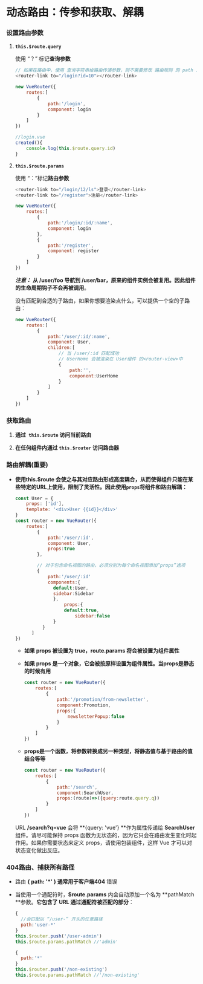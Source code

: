# 动态路由：传参和获取、解耦

### 设置路由参数

1. **`this.$route.query`**

   使用 “？” 标记**查询参数**

   ```javascript
   // 如果在路由中，使用 查询字符串给路由传递参数，则不需要修改 路由规则 的 path 属性
   <router-link to="/login?id=10"></router-link>
   
   new VueRouter({
       routes:[
           {
               path:'/login',
               component: login
           }
       ]
   })
   
   //login.vue
   created(){
       console.log(this.$route.query.id)
   }
   ```


2. **`this.$route.params`**

   使用 “：”标记**路由参数**

   ```javascript
   <router-link to="/login/12/ls">登录</router-link>
   <router-link to="/register">注册</router-link>
   
   new VueRouter({
       routes:[
           {
               path:'/login/:id/:name',
               component: login
           },
           {
               path:'/register',
               component: register
           }
       ]
   })
   ```

   ***注意：*** **从 /user/foo 导航到 /user/bar，原来的组件实例会被复用。因此组件的生命周期钩子不会再被调用**。

   没有匹配到合适的子路由，如果你想要渲染点什么，可以提供一个空的子路由：

   ```javascript
   new VueRouter({
       routes:[
           {
               path:'/user/:id/:name',
               component: User,
               children:[
                   // 当 /user/:id 匹配成功
                   // UserHome 会被渲染在 User组件 的<router-view>中
                   {
                       path:'',
                       component:UserHome
                   }
               ]
           }
       ]
   })
   ```

### 获取路由

1. **通过` this.$route` 访问当前路由**

2. **在任何组件内通过 `this.$router` 访问路由器**

### 路由解耦(重要)

* **使用this.$route 会使之与其对应路由形成高度耦合，从而使得组件只能在某些特定的URL上使用，限制了灵活性。因此使用`props`将组件和路由解耦：**

  ```javascript
  const User = {
      props: ['id'],
      template: '<div>User {{id}}</div>'
  }
  const router = new VueRouter({
      routes:[
          {
              path:'/user/:id', 
              component: User, 
              props:true
          },
  
          // 对于包含命名视图的路由，必须分别为每个命名视图添加“props”选项
          {
              path:'/user/:id'
              components:{ 
              	default:User, 
              	sidebar:Sidebar
          		},
        			props:{
          			default:true,
        				sidebar:false
          		}
        	}
    	]
  })
  ```
  
  * **如果 props 被设置为 true，route.params 将会被设置为组件属性**
  
  * **如果 props 是一个对象，它会被按原样设置为组件属性。当props是静态的时候有用**
  
    ```javascript
    const router = new VueRouter({
        routes:[
            { 
                path:'/promotion/from-newsletter',
                component:Promotion,
                props:{
                    newsletterPopup:false
                }
            }
        ]
    })
    ```
  
  * **props是一个函数，将参数转换成另一种类型，将静态值与基于路由的值结合等等**
  
    ```javascript
    const router = new VueRouter({
        routes:[
            { 
                path:'/search',
            	component:SearchUser,
             	props:(route)=>({query:route.query.q})
            }
        ]
    })
    ```
  
  URL **/search?q=vue** 会将 **{query: 'vue'} **作为属性传递给 **SearchUser** 组件。请尽可能保持 props 函数为无状态的，因为它只会在路由发生变化时起作用。如果你需要状态来定义 props，请使用包装组件，这样 Vue 才可以对状态变化做出反应。

### 404路由、捕获所有路径

* 路由 **{ path: '*' } **通常用于客户端**404** 错误

* 当使用一个通配符时，**$route.params** 内会自动添加一个名为 **pathMatch  **参数。**它包含了 URL 通过通配符被匹配的部分**：

  ```js
  {
  	//会匹配以 “/user-” 开头的任意路径
  	path:'user-*'
  }
  this.$router.push('/user-admin')
  this.$route.params.pathMatch //'admin'
  
  {
  	path:'*'
  }
  this.$router.push('/non-existing')
  this.$route.params.pathMatch //'/non-existing'
  ```

  